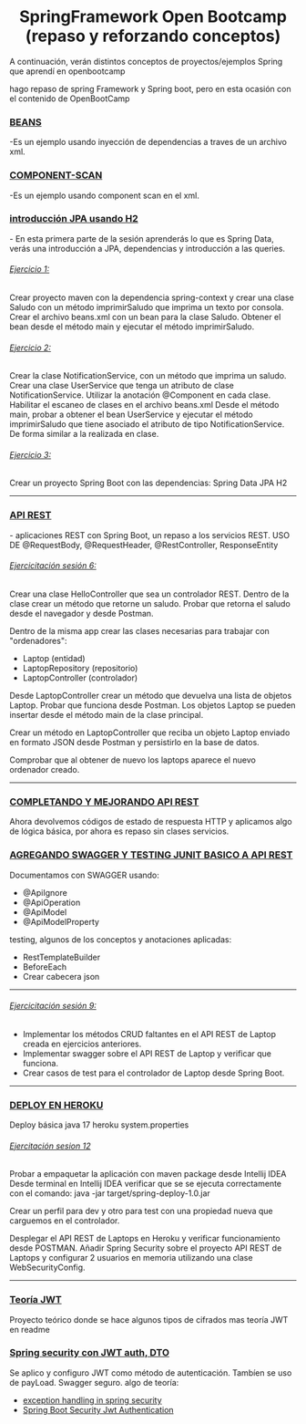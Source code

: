 <h1 align="center">SpringFramework Open Bootcamp (repaso y reforzando conceptos)</h1>
<p align="left">A continuación, verán distintos conceptos de proyectos/ejemplos Spring que aprendí en openbootcamp</p>
<p align="left">hago repaso de spring Framework y Spring boot, pero en esta ocasión con el contenido de OpenBootCamp </p>
<h3 align="left"><a href="https://github.com/Adrian-Fernandez-Rosa/cursoSpringOpenBootCamp/tree/master/introduccion" 
 target="_blank">BEANS </a></h3>
<p align="left">
-Es un ejemplo usando inyección de dependencias a traves de un archivo xml.          
</p>
  
          

<h3 align="left"><a href="https://github.com/Adrian-Fernandez-Rosa/cursoSpringOpenBootCamp/tree/master/ob-spring-scan(beans2)" 
 target="_blank"> COMPONENT-SCAN </a></h3>
<p align="left">
-Es un ejemplo usando component scan en el xml.          
</p>          



<h3 align="left"><a href="https://github.com/Adrian-Fernandez-Rosa/cursoSpringOpenBootCamp/tree/master/ob-springdatajpa" 
 target="_blank"> introducción JPA usando H2 </a></h3>
<p align="left">
- En esta primera parte de la sesión aprenderás lo que es Spring Data, verás una introducción a JPA, dependencias y introducción a las queries.       
</p>          

<h6 align="left"><a href="https://github.com/Adrian-Fernandez-Rosa/cursoSpringOpenBootCamp/tree/master/Ejercicio1Sesion3" 
 target="_blank"> Ejercicio 1:  </a></h3>
 <p align="left">Crear proyecto maven con la dependencia spring-context y crear una clase Saludo con un método imprimirSaludo que imprima un texto por consola.
Crear el archivo beans.xml con un bean para la clase Saludo.
Obtener el bean desde el método main y ejecutar el método imprimirSaludo.</p>

<h6 align="left"><a href="https://github.com/Adrian-Fernandez-Rosa/cursoSpringOpenBootCamp/tree/master/Ejercicio2Sesion3" 
 target="_blank"> Ejercicio 2:  </a></h3>
 <p align="left">Crear la clase NotificationService, con un método que imprima un saludo.
Crear una clase UserService que tenga un atributo de clase NotificationService.
Utilizar la anotación @Component en cada clase.
Habilitar el escaneo de clases en el archivo beans.xml
Desde el método main, probar a obtener el bean UserService y ejecutar el método imprimirSaludo que tiene asociado el atributo de tipo NotificationService. De forma similar a la realizada en clase.</p>


<h6 align="left"><a href="https://github.com/Adrian-Fernandez-Rosa/cursoSpringOpenBootCamp/tree/master/Ejercicio3Sesion3" 
 target="_blank"> Ejercicio 3:  </a></h3>
 <p align="left">Crear un proyecto Spring Boot con las dependencias:
    Spring Data JPA
    H2
</p>
<hr />
<h3 align="left"><a href="https://github.com/Adrian-Fernandez-Rosa/cursoSpringOpenBootCamp/tree/9ed776b4e837b31d3bc127088c7287deff898d11/ob-rest-datajpa2/src/main/java/com/example/obrestdatajpa" 
 target="_blank"> API REST  </a></h3>
<p align="left">
- aplicaciones REST con Spring Boot,  un repaso a los servicios REST.
 USO DE @RequestBody, @RequestHeader, @RestController, ResponseEntity
</p>          

<h6 align="left"><a href="https://github.com/Adrian-Fernandez-Rosa/cursoSpringOpenBootCamp/tree/master/ejercitacionSesion6" 
 target="_blank"> Ejercicitación sesión 6:  </a></h3>
 <p align="left">
Crear una clase HelloController que sea un controlador REST.
Dentro de la clase crear un método que retorne un saludo.
Probar que retorna el saludo desde el navegador y desde Postman.

Dentro de la misma app crear las clases necesarias para trabajar con "ordenadores":
 * Laptop (entidad)
 * LaptopRepository (repositorio)
 * LaptopController (controlador)

Desde LaptopController crear un método que devuelva una lista de objetos Laptop.
Probar que funciona desde Postman.
Los objetos Laptop se pueden insertar desde el método main de la clase principal.

Crear un método en LaptopController que reciba un objeto Laptop enviado en formato JSON desde Postman y persistirlo en la base de datos.

Comprobar que al obtener de nuevo los laptops aparece el nuevo ordenador creado.
</p>

<hr/>
<h3 align="left"><a href="https://github.com/Adrian-Fernandez-Rosa/cursoSpringOpenBootCamp/tree/233e7a59d0789c7a5f636de52530a1a06e4826c3/ob-rest-datajpa2" 
 target="_blank">COMPLETANDO Y MEJORANDO API REST  </a></h3>
<p align="left"> 
 Ahora devolvemos códigos de estado de respuesta HTTP y aplicamos algo de lógica básica, por ahora es repaso sin clases servicios.
 
</p>         

<h3 align="left"><a href="https://github.com/Adrian-Fernandez-Rosa/cursoSpringOpenBootCamp/tree/master/ob-rest-datajpa2" 
 target="_blank">AGREGANDO SWAGGER  Y TESTING JUNIT BASICO A API REST </a></h3>
<p align="left"> 
Documentamos con SWAGGER usando:
 <ul>
  
  <li>@ApiIgnore</li>
<li> @ApiOperation</li>
<li>@ApiModel</li>
<li>@ApiModelProperty</li>
  </ul>


testing, algunos de los conceptos y anotaciones aplicadas:
<ul>
 <li>RestTemplateBuilder</li>
   <li>BeforeEach</li> 
 <li>Crear cabecera json</li>
 </ul>
</p>  
 
 <hr/>
 <h6 align="left"><a href="https://github.com/Adrian-Fernandez-Rosa/cursoSpringOpenBootCamp/tree/master/sesion9" 
 target="_blank"> Ejercicitación sesión 9:  </a></h3>
 <p align="left">
 <ul>
 <li>Implementar los métodos CRUD faltantes en el API REST de Laptop creada en ejercicios anteriores.</li>
 <li>Implementar swagger sobre el API REST de Laptop y verificar que funciona.</li>
 <li>Crear casos de test para el controlador de Laptop desde Spring Boot.</li>
  </ul>
 </p>
 
 <hr/>
 
<h3 align="left"><a href="https://github.com/Adrian-Fernandez-Rosa/cursoSpringOpenBootCamp/tree/master/spring-deploy" 
 target="_blank">DEPLOY EN HEROKU </a></h3>
<p align="left"> 
Deploy básica java 17 heroku system.properties 
</p>


<h6 align="left"><a href="https://github.com/Adrian-Fernandez-Rosa/cursoSpringOpenBootCamp/tree/9a0160c2eb494fe86160034b173e16841a353e27/sesion9" 
 target="_blank">Ejercitación sesion 12 </a></h3>
<p align="left"> 
Probar a empaquetar la aplicación con maven package desde Intellij IDEA
Desde terminal en Intellij IDEA verificar que se se ejecuta correctamente con el comando:
java -jar target/spring-deploy-1.0.jar

Crear un perfil para dev y otro para test con una propiedad nueva que carguemos en el controlador.

Desplegar el API REST de Laptops en Heroku y verificar funcionamiento desde POSTMAN.
Añadir Spring Security sobre el proyecto API REST de Laptops y configurar 2 usuarios en memoria utilizando una clase WebSecurityConfig.
</p>

 <hr/>
 
<h3 align="left"><a href="https://github.com/Adrian-Fernandez-Rosa/cursoSpringOpenBootCamp/tree/master/spring-deploy" 
 target="_blank">Teoría JWT </a></h3>
<p align="left"> 
Proyecto teórico donde se hace algunos tipos de cifrados mas teoría JWT en readme
</p>

<h3 align="left"><a href="https://github.com/Adrian-Fernandez-Rosa/cursoSpringOpenBootCamp/tree/ec6c44f15b32959d7afd44d7d46dd5dd6323e30c/ApirestPostgresqlApplication" 
 target="_blank">Spring security con JWT auth, DTO </a></h3>
<p align="left"> 
 Se aplico y configuro JWT como método de autenticación. Tambíen se uso de payLoad. 
 Swagger seguro.
 algo de teoría:
 
* <a href="https://www.devglan.com/spring-security/exception-handling-in-spring-security" target="_blank">exception handling in spring security </a>
 * <a href="https://www.devglan.com/spring-security/spring-boot-jwt-auth" target="_blank">Spring Boot Security Jwt Authentication </a>
</p>
